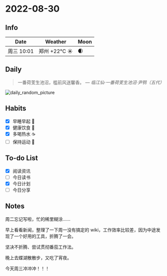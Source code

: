 # 2022-08-30

## Info

| Date           | Weather      | Moon |
| -------------- | ------------ | ---- |
| 周三 10:01 | 郑州 +22°C ☀️   | 🌒 |

## Daily

> 一番荷芰生池沼，槛前风送馨香。
> — *临江仙·一番荷芰生池沼·尹鹗（五代）*

![daily_random_picture](https://images.unsplash.com/photo-1615529328331-f8917597711f?crop=entropy&cs=tinysrgb&fit=crop&fm=jpg&h=1080&ixid=MnwxfDB8MXxyYW5kb218MHx8bW91bnRhaW4sd2F0ZXIsbGFuZHNjYXBlLGdhbGF4eSxjaXR5fHx8fHx8MTY2MTkxMTI3NQ&ixlib=rb-1.2.1&q=80&utm_campaign=api-credit&utm_medium=referral&utm_source=unsplash_source&w=1920)

## Habits

- [x] 早睡早起 🌃
- [x] 健康饮食 🥗
- [x] 多喝热水 ☕️
- [ ] 保持运动 💪

## To-do List

- [x] 阅读资讯 
- [ ] 今日读书
- [x] 今日计划
- [ ] 今日分享

## Notes

周二忘记写啦，忙的稀里糊涂……

早上看看新闻，整理了一下周一没有搞定的 wiki，工作效率比较差，因为中途发现了一个好用的工具，折腾了一会。

坚决不折腾、尝试贯彻番茄工作法。

晚上去蝶湖散散步，又吃了宵夜。

今天周三冲冲冲！！！
